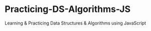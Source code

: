 # Practicing-DS-Algorithms-JS
Learning &amp; Practicing Data Structures &amp; Algorithms using JavaScript
